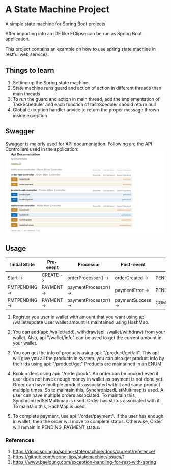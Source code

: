 # A State Machine Project

A simple state machine for Spring Boot projects

After importing into an IDE like EClipse can be run as Spring Boot application.

This project contains an example on how to use spring state machine in restful web services.

## Things to learn

1. Setting up the Spring state machine
2. State machine runs guard and action of action in different threads than main threads
3. To run the guard and action in main thread, add the implementation of TaskScheduler and each function of tashSceduler should return null
4. Global exception handler advice to return the proper message thrown inside exception

## Swagger

Swagger is majorly used for API documentation. Following are the API Controllers used in the application:
<kbd>![Swagger](https://github.com/singlaChirag1999/State-machine-project/blob/master/images/swagger.png)

## Usage

|Initial State |Pre-event |   Processor    |        Post-event  |  Final State  |
| --- | --- | --- | --- | --- |
|Start    ->|  CREATE ->| orderProcessor() ->| orderCreated   -> |PENDING_PAYMENT |
|PMTPENDING -> | PAYMENT    ->| paymentProcessor() ->| paymentError   -> |PENDING_PAYMENT |
|PMTPENDING ->|  PAYMENT    ->| paymentProcessor() ->| paymentSuccess ->| COMPLETED |

1. Register you user in wallet with amount that you want using api /wallet/update
   User wallet amount is maintained using HashMap.

2. You can add(api: /wallet/add), withdraw(api: /wallet/withdraw) from your wallet. Also, api "/wallet/info" can be used to get the current amount in your wallet.

3. You can get the info of products using api: "/product/get/all". This api will give you all the products in system.
   you can also get product info by their ids using api: "/product/get"
   Products are maintained in an ENUM.

4. Book orders using api: "/order/book". An order can be booked even if user does not have enough money in wallet as payment is not done yet.
   Order can have multiple products associated with it and same product multiple times. So to maintain this, SynchronizedListMultimap is used.
   A user can have multiple orders associated. To maintain this, SynchronizedSetMultimap is used.
   Order has status associated with it. To maintain this, HashMap is used.

5. To complete payment, use api "/order/payment".
   If the user has enough in wallet, then the order will move to complete status. Otherwise, Order will remain in PENDING_PAYMENT status.

### References
1. https://docs.spring.io/spring-statemachine/docs/current/reference/
2. https://github.com/spring-tips/statemachine/issues/1
3. https://www.baeldung.com/exception-handling-for-rest-with-spring
